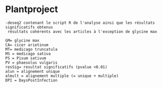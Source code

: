 # Plantproject

    -deseq2 contenant le script R de l'analyse ainsi que les résultats significatifs obtenus
     résultats cohérents avec les articles à l'exception de glycine max
     
    GM= glycine max
    CA= cicer arietinum
    MT= medicago truncatula
    MS = medicago sativa
    PS = Pisum sativum
    PV = phaesolus vulgaris 
    resSig= resultat significatifs (pvalue <0.01)
    alun = alignement unique
    almult = alignement multiple (= unique + multiple)
    DPI = DaysPostInfection


